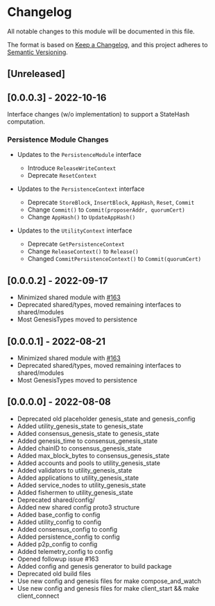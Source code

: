 # Changelog

All notable changes to this module will be documented in this file.

The format is based on [Keep a Changelog](https://keepachangelog.com/en/1.0.0/),
and this project adheres to [Semantic Versioning](https://semver.org/spec/v2.0.0.html).

## [Unreleased]

## [0.0.0.3] - 2022-10-16

Interface changes (w/o implementation) to support a StateHash computation.

### Persistence Module Changes

- Updates to the `PersistenceModule` interface

  - Introduce `ReleaseWriteContext`
  - Deprecate `ResetContext`

- Updates to the `PersistenceContext` interface

  - Deprecate `StoreBlock`, `InsertBlock`, `AppHash`, `Reset`, `Commit`
  - Change `Commit()` to `Commit(proposerAddr, quorumCert)`
  - Change `AppHash()` to `UpdateAppHash()`

- Updates to the `UtilityContext` interface
  - Deprecate `GetPersistenceContext`
  - Change `ReleaseContext()` to `Release()`
  - Changed `CommitPersistenceContext()` to `Commit(quorumCert)`

## [0.0.0.2] - 2022-09-17

- Minimized shared module with [#163](https://github.com/pokt-network/pocket/issues/163)
- Deprecated shared/types, moved remaining interfaces to shared/modules
- Most GenesisTypes moved to persistence

## [0.0.0.1] - 2022-08-21

- Minimized shared module with [#163](https://github.com/pokt-network/pocket/issues/163)
- Deprecated shared/types, moved remaining interfaces to shared/modules
- Most GenesisTypes moved to persistence

## [0.0.0.0] - 2022-08-08

- Deprecated old placeholder genesis_state and genesis_config
- Added utility_genesis_state to genesis_state
- Added consensus_genesis_state to genesis_state
- Added genesis_time to consensus_genesis_state
- Added chainID to consensus_genesis_state
- Added max_block_bytes to consensus_genesis_state
- Added accounts and pools to utility_genesis_state
- Added validators to utility_genesis_state
- Added applications to utility_genesis_state
- Added service_nodes to utility_genesis_state
- Added fishermen to utility_genesis_state
- Deprecated shared/config/
- Added new shared config proto3 structure
- Added base_config to config
- Added utility_config to config
- Added consensus_config to config
- Added persistence_config to config
- Added p2p_config to config
- Added telemetry_config to config
- Opened followup issue #163
- Added config and genesis generator to build package
- Deprecated old build files
- Use new config and genesis files for make compose_and_watch
- Use new config and genesis files for make client_start && make client_connect
